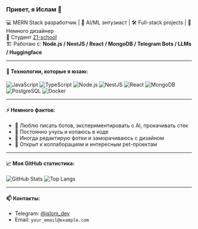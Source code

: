 ### Привет, я Ислам 👋

💻 MERN Stack разработчик | 🧠 AI/ML энтузиаст | 🛠 Full-stack projects | 🎨 Немного дизайнер  
📍 Студент [21-school](https://21-school.ru/)  
🏗 Работаю с: **Node.js / NestJS / React / MongoDB / Telegram Bots / LLMs / Huggingface**

---

#### 🧰 Технологии, которые я юзаю:
![JavaScript](https://img.shields.io/badge/-JavaScript-black?style=flat-square&logo=javascript)
![TypeScript](https://img.shields.io/badge/-TypeScript-3178C6?style=flat-square&logo=typescript)
![Node.js](https://img.shields.io/badge/-Node.js-43853D?style=flat-square&logo=node.js)
![NestJS](https://img.shields.io/badge/-NestJS-E0234E?style=flat-square&logo=nestjs)
![React](https://img.shields.io/badge/-React-61DAFB?style=flat-square&logo=react)
![MongoDB](https://img.shields.io/badge/-MongoDB-47A248?style=flat-square&logo=mongodb)
![PostgreSQL](https://img.shields.io/badge/-PostgreSQL-336791?style=flat-square&logo=postgresql)
![Docker](https://img.shields.io/badge/-Docker-2496ED?style=flat-square&logo=docker)

---

#### ⚡ Немного фактов:
- 🚀 Люблю писать ботов, экспериментировать с AI, прокачивать стек
- 🧠 Постоянно учусь и копаюсь в коде
- 📸 Иногда редактирую фотки и заморачиваюсь с дизайном
- 🧵 Открыт к коллаборациям и интересным pet-проектам

---

#### 📈 Моя GitHub статистика:
![GitHub Stats](https://github-readme-stats.vercel.app/api?username=islomfarkhodov&show_icons=true&theme=tokyonight&hide=issues)
![Top Langs](https://github-readme-stats.vercel.app/api/top-langs/?username=islomfarkhodov&layout=compact&theme=tokyonight)

---

#### 📫 Контакты:
- Telegram: [@islom_dev](https://t.me/islom_dev)
- Email: `your_email@example.com`
